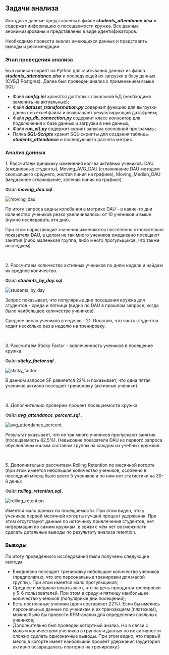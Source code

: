 ## Задачи анализа ##
<p> Исходные данные представлены в файле <b><i>students_attendance.xlsx</i></b> и содержат информацию о посещаемости кружка. Все данные анонимизированы и представлены в виде идентификаторов. </p>
<p> Необходимо провести анализ имеющихся данных и представить выводы и рекомендации. </p>

### Этап проведения анализа ###
<p> Был написан скрипт на Python для считывания данных из файла <b><i>students_attendance.xlsx</i></b> и последующей их загрузки в базу данных (СУБД Postgres). Далее был проведен анализ с применением языка SQL:
  
- Файл <b><i>config.ini</i></b> хранятся доступы к локальной БД (необходимо заменить на актуальные);
- Файл <b><i> dataset_transformation.py </i></b> содержит функцию для выгрузки данных из excel файла и возвращает результирующий датафрейм;
- Файл <b><i> pg_db_connection.py </i></b> содержит класс коннектор для подключения к базе данных и загрузки в нее данных;
- Файл <b><i> run_elt.py </i></b> содержит скрипт запуска сосновной программы;
- Папка <b><i> SQL-Scripts </i></b> хранит SQL-скрипты для создания таблицы <b><i>students_attendance</i></b> и последующего расчета метрик. </p>

### Анализ данных ###
<p> 1. Рассчитаем динамику изменения кол-ва активных учеников: DAU (ежедневные студенты), Moving_AVG_DAU (сглаживание DAU методом скользящего среднего, желтая линия на графике), Moving_Median_DAU (медианное сглаживание, зеленая линия на графике). 

Файл <b><i> moving_dau.sql </i></b>.

![moving_dau](https://github.com/user-attachments/assets/00f0066e-64df-413d-a48c-d865640da359)

По итогу запроса видны колебания в метрике DAU - в какие-то дни количество учеников резко увеличивалось: от 10 учеников и выше (нужно исследовать эти дни).

При этом нарастающие значения изменяются постепенно относительно показателя DAU, в целом не так много учеников ежедневно посещают занятия (либо маленькая группа, либо много прогульщиков, что также исследуем).
</p>
<br>
<p> 2. Рассчитаем количество активных учеников по дням недели и найдем их среднее количество. 

Файл <b><i> students_by_day.sql </i></b>.

![students_by_day](https://github.com/user-attachments/assets/a605236c-07a5-403c-b45e-889c2010aa85)

Запрос показывает, что популярные дни посещения кружка для студентов - среда и пятница (видно по DAU в прошлом запросе, когда было наибольшее количество учеников).

Среднее число учеников в неделю - 21. Полагаю, что часть студентов ходит несколько раз в неделю на тренировку.
</p>
<br>
<p> 3. Рассчитаем Sticky Factor - вовлеченность учеников в посещение кружка. 

Файл <b><i> sticky_factor.sql </i></b>.

![sticky_factor](https://github.com/user-attachments/assets/7f8419e3-2dc8-4469-b228-79ada6f0e793)

В данном запросе SF равняется 22% и показывает, что одна пятая учеников активно посещает тренировку (активные ученики).
</p>
<br>
<p> 4. Дополнительно проверим процент посещаемости кружка. 

Файл <b><i> avg_attendance_percent.sql </i></b>.

![avg_attendance_percent](https://github.com/user-attachments/assets/d058cdcf-38c6-4416-9e3a-97eed085af58)

Результат указывает, что не так много учеников пропускают занятия (посещаемость 82,5%). Невысокие показатели DAU из первого запроса обусловлены малым составом группы на каждом из учебных кружков.
</p>
<br>
<p> 5. Дополнительно рассчитаем Rolling Retention по месячной когорте (при этом имеется небольшое количество учеников, особенно в последний месяц было всего 5 учеников и по ним нет статистики на 30-й день):

Файл <b><i> rolling_retention.sql </i></b>.

![rolling_retention](https://github.com/user-attachments/assets/c746f0da-6654-4f27-a6cd-f83fd6be8a6d)

Имеется мало данных по посещаемости. При этом видно, что у учеников первой месячной когорты лучший процент удержания. При этом отсутствуют данные по источнику привлечения студентов, нет информации по самим кружкам, в связи с чем нет возможности сделать детальные выводы по результату анализа retention. </p>
### Выводы ###
<p> По итогу проведенного исследования были получены следующие выводы:
  
- Ежедневно посещает тренировку небольшое количество учеников (предполагаю, что это персональные тренировки для малой группы). При этом имеется мало прогульщиков;
- Среднее и медиана показывают, что за день проодятся тренировки у 5-6 пользователей. При этом в среду и пятницу наибольшее количество учеников (популярные дни посещений);
- Есть постоянные ученики (доля составляет 22%). Если бы имелись персональные данные по ученикам и их транзакциям (платежам), можно было бы провести RFM-анализ для определения лояльных учеников;
- Дополнительно был проведен когортный анализ. Но в связи с малым количеством учеников в группах и данных по их активности сложно сделать однозначные выводы.
	При этом видно, что первый месяц в когорте имеет наибольший процент удержания (аудитория активно возвращалась повторно на тренировку.)</p>
